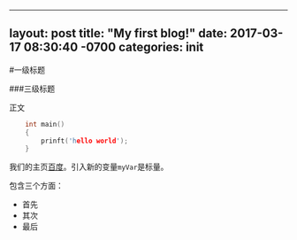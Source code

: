 
---
layout: post
title:  "My first blog!"
date:   2017-03-17 08:30:40 -0700
categories: init
---

#一级标题

###三级标题

正文

``` c
	int main()
	{
		prinft('hello world');
	}
```

我们的主页[百度](www.baidu.com)。引入新的变量`myVar`是标量。

包含三个方面：
* 首先
* 其次
* 最后
